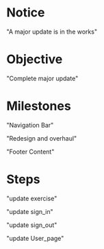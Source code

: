 
# Notice

"A major update is in the works"

# Objective

"Complete major update"

# Milestones

"Navigation Bar"

"Redesign and overhaul"

"Footer Content"

# Steps

"update exercise"

"update sign_in"

"update sign_out"

"update User_page"

